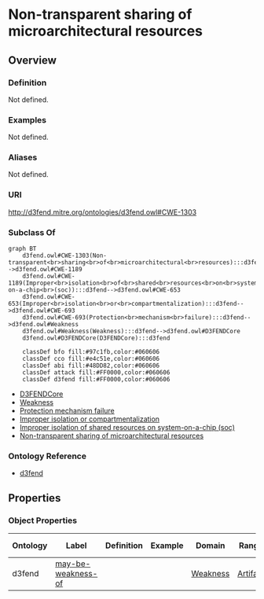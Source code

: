 # Non-transparent sharing of microarchitectural resources

## Overview

### Definition
Not defined.

### Examples
Not defined.

### Aliases
Not defined.

### URI
http://d3fend.mitre.org/ontologies/d3fend.owl#CWE-1303

### Subclass Of
```mermaid
graph BT
    d3fend.owl#CWE-1303(Non-transparent<br>sharing<br>of<br>microarchitectural<br>resources):::d3fend-->d3fend.owl#CWE-1189
    d3fend.owl#CWE-1189(Improper<br>isolation<br>of<br>shared<br>resources<br>on<br>system-on-a-chip<br>(soc)):::d3fend-->d3fend.owl#CWE-653
    d3fend.owl#CWE-653(Improper<br>isolation<br>or<br>compartmentalization):::d3fend-->d3fend.owl#CWE-693
    d3fend.owl#CWE-693(Protection<br>mechanism<br>failure):::d3fend-->d3fend.owl#Weakness
    d3fend.owl#Weakness(Weakness):::d3fend-->d3fend.owl#D3FENDCore
    d3fend.owl#D3FENDCore(D3FENDCore):::d3fend
    
    classDef bfo fill:#97c1fb,color:#060606
    classDef cco fill:#e4c51e,color:#060606
    classDef abi fill:#48DD82,color:#060606
    classDef attack fill:#FF0000,color:#060606
    classDef d3fend fill:#FF0000,color:#060606
```

- [D3FENDCore](/docs/ontology/reference/model/D3FENDCore/D3FENDCore.md)
- [Weakness](/docs/ontology/reference/model/D3FENDCore/Weakness/Weakness.md)
- [Protection mechanism failure](/docs/ontology/reference/model/D3FENDCore/Weakness/Protection%20mechanism%20failure/Protection%20mechanism%20failure.md)
- [Improper isolation or compartmentalization](/docs/ontology/reference/model/D3FENDCore/Weakness/Protection%20mechanism%20failure/Improper%20isolation%20or%20compartmentalization/Improper%20isolation%20or%20compartmentalization.md)
- [Improper isolation of shared resources on system-on-a-chip (soc)](/docs/ontology/reference/model/D3FENDCore/Weakness/Protection%20mechanism%20failure/Improper%20isolation%20or%20compartmentalization/Improper%20isolation%20of%20shared%20resources%20on%20system-on-a-chip%20%28soc%29/Improper%20isolation%20of%20shared%20resources%20on%20system-on-a-chip%20%28soc%29.md)
- [Non-transparent sharing of microarchitectural resources](/docs/ontology/reference/model/D3FENDCore/Weakness/Protection%20mechanism%20failure/Improper%20isolation%20or%20compartmentalization/Improper%20isolation%20of%20shared%20resources%20on%20system-on-a-chip%20%28soc%29/Non-transparent%20sharing%20of%20microarchitectural%20resources/Non-transparent%20sharing%20of%20microarchitectural%20resources.md)


### Ontology Reference
- [d3fend](http://d3fend.mitre.org/ontologies/d3fend.owl#)

## Properties
### Object Properties
| Ontology | Label | Definition | Example | Domain | Range | Inverse Of |
|----------|-------|------------|---------|--------|-------|------------|
| d3fend | [may-be-weakness-of](http://d3fend.mitre.org/ontologies/d3fend.owl#may-be-weakness-of) |  |  | [Weakness](/docs/ontology/reference/model/D3FENDCore/Weakness/Weakness.md) | [Artifact](/docs/ontology/reference/model/D3FENDCore/Artifact/Artifact.md) | [may-have-weakness](http://d3fend.mitre.org/ontologies/d3fend.owl#may-have-weakness) |


